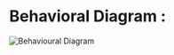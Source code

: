 # Behavioral Diagram :

![Behavioural Diagram](https://user-images.githubusercontent.com/94282752/144288119-08ce308e-4577-48dc-a5f8-bde29f03f5dd.jpeg)
